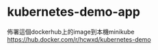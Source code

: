 # kubernetes-demo-app
佈署這個dockerhub上的image到本機minikube
https://hub.docker.com/r/hcwxd/kubernetes-demo
